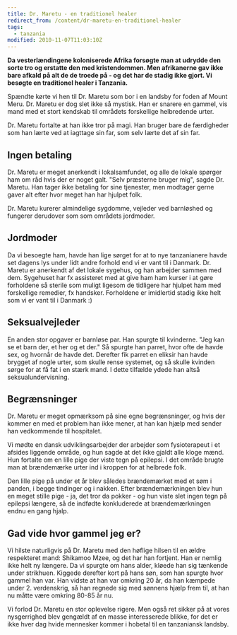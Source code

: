```yaml
---
title: Dr. Maretu - en traditionel healer
redirect_from: /content/dr-maretu-en-traditionel-healer
tags:
  - tanzania
modified: 2010-11-07T11:03:10Z
---
```


**Da vesterlændingene koloniserede Afrika forsøgte man at udrydde den sorte tro og erstatte den med kristendommen. Men afrikanerne gav ikke bare afkald på alt de de troede på - og det har de stadig ikke gjort. Vi besøgte en traditionel healer i Tanzania.**

Spændte kørte vi hen til Dr. Maretu som bor i en landsby for foden af Mount Meru. Dr. Maretu er dog slet ikke så mystisk. Han er snarere en gammel, vis mand med et stort kendskab til områdets forskellige helbredende urter.

Dr. Maretu fortalte at han ikke tror på magi. Han bruger bare de færdigheder som han lærte ved at iagttage sin far, som selv lærte det af sin far.

Ingen betaling
--------------

Dr. Maretu er meget anerkendt i lokalsamfundet, og alle de lokale spørger ham om råd hvis der er noget galt. "Selv præsterne bruger mig", sagde Dr. Maretu. Han tager ikke betaling for sine tjenester, men modtager gerne gaver alt efter hvor meget han har hjulpet folk.

Dr. Maretu kurerer almindelige sygdomme, vejleder ved barnløshed og fungerer derudover som som områdets jordmoder.

Jordmoder
---------

Da vi besoegte ham, havde han lige sørget for at to nye tanzanianere havde set dagens lys under lidt andre forhold end vi er vant til i Danmark. Dr. Maretu er anerkendt af det lokale sygehus, og han arbejder sammen med dem. Sygehuset har fx assisteret med at give ham ham kurser i at gøre forholdene så sterile som muligt ligesom de tidligere har hjulpet ham med forskellige remedier, fx handsker. Forholdene er imidlertid stadig ikke helt som vi er vant til i Danmark :)

Seksualvejleder
---------------

En anden stor opgaver er barnløse par. Han spurgte til kvinderne. "Jeg kan se et barn der, et her og et der." Så spurgte han parret, hvor ofte de havde sex, og hvornår de havde det. Derefter fik parret en eliksir han havde brygget af nogle urter, som skulle rense systemet, og så skulle kvinden sørge for at få fat i en stærk mand. I dette tilfælde ydede han altså seksualundervisning.

Begrænsninger
-------------

Dr. Maretu er meget opmærksom på sine egne begrænsninger, og hvis der kommer en med et problem han ikke mener, at han kan hjælp med sender han vedkommende til hospitalet.

Vi mødte en dansk udviklingsarbejder der arbejder som fysioterapeut i et afsides liggende område, og hun sagde at det ikke gjaldt alle kloge mænd. Hun fortalte om en lille pige der viste tegn på epilepsi. I det område brugte man at brændemærke urter ind i kroppen for at helbrede folk.

Den lille pige på under et år blev således brændemærket med et søm i panden, i begge tindinger og i nakken. Efter brændemærkningen blev hun en meget stille pige - ja, det tror da pokker - og hun viste slet ingen tegn på epilepsi længere, så de indfødte konkluderede at brændemærkningen endnu en gang hjalp.

Gad vide hvor gammel jeg er?
----------------------------

Vi hilste naturligvis på Dr. Maretu med den høflige hilsen til en ældre respekteret mand: Shikamoo Mzee, og det har han fortjent. Han er nemlig ikke helt ny længere. Da vi spurgte om hans alder, kløede han sig tænkende under strikhuen. Kiggede derefter kort på hans søn, som han spurgte hvor gammel han var. Han vidste at han var omkring 20 år, da han kæmpede under 2. verdenskrig, så han regnede sig med sønnens hjælp frem til, at han nu måtte være omkring 80-85 år nu.

Vi forlod Dr. Maretu en stor oplevelse rigere. Men også ret sikker på at vores nysgerrighed blev gengældt af en masse interesserede blikke, for det er ikke hver dag hvide mennesker kommer i hobetal til en tanzaniansk landsby.
